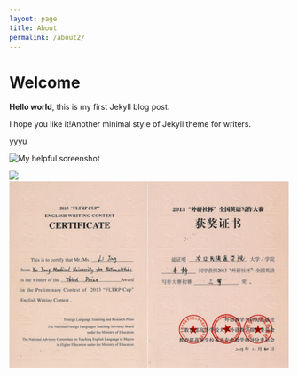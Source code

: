 ```yaml
---
layout: page
title: About
permalink: /about2/
---
```


# Welcome

**Hello world**, this is my first Jekyll blog post.

I hope you like it!Another minimal style of Jekyll theme for writers.

[yyyu](/image.html)

![My helpful screenshot](logo.png)

<img class="pic1" src="https://yoinffagmail.github.io/jekyll-theme-hamilton/scripts/2.png">

<div align="center">
<img src="/assets/css/x3.jpg">
</div>
